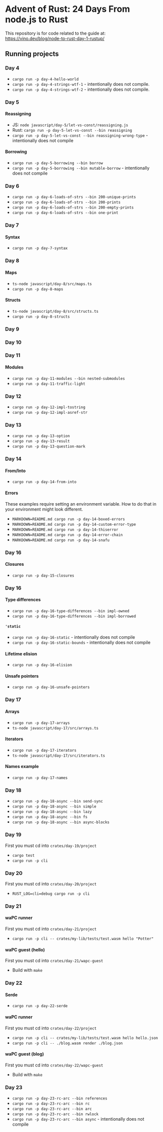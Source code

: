 # Advent of Rust: 24 Days From node.js to Rust

This repository is for code related to the guide at: https://vino.dev/blog/node-to-rust-day-1-rustup/

## Running projects

### Day 4

- `cargo run -p day-4-hello-world`
- `cargo run -p day-4-strings-wtf-1` - intentionally does not compile.
- `cargo run -p day-4-strings-wtf-2` - intentionally does not compile.

### Day 5

#### Reassigning

- JS: `node javascript/day-5/let-vs-const/reassigning.js`
- Rust: `cargo run -p day-5-let-vs-const --bin reassigning`
- `cargo run -p day-5-let-vs-const --bin reassigning-wrong-type` - intentionally does not compile

#### Borrowing

- `cargo run -p day-5-borrowing --bin borrow`
- `cargo run -p day-5-borrowing --bin mutable-borrow` - intentionally does not compile

### Day 6

- `cargo run -p day-6-loads-of-strs --bin 200-unique-prints`
- `cargo run -p day-6-loads-of-strs --bin 200-prints`
- `cargo run -p day-6-loads-of-strs --bin 200-empty-prints`
- `cargo run -p day-6-loads-of-strs --bin one-print`

### Day 7

#### Syntax

- `cargo run -p day-7-syntax`

### Day 8

#### Maps

- `ts-node javascript/day-8/src/maps.ts`
- `cargo run -p day-8-maps`

#### Structs

- `ts-node javascript/day-8/src/structs.ts`
- `cargo run -p day-8-structs`

### Day 9

### Day 10

### Day 11

#### Modules

- `cargo run -p day-11-modules --bin nested-submodules`
- `cargo run -p day-11-traffic-light`

### Day 12

- `cargo run -p day-12-impl-tostring`
- `cargo run -p day-12-impl-asref-str`

### Day 13

- `cargo run -p day-13-option`
- `cargo run -p day-13-result`
- `cargo run -p day-13-question-mark`

### Day 14

#### From/Into

- `cargo run -p day-14-from-into`

#### Errors

These examples require setting an environment variable. How to do that in your environment might look different.

- `MARKDOWN=README.md cargo run -p day-14-boxed-errors`
- `MARKDOWN=README.md cargo run -p day-14-custom-error-type`
- `MARKDOWN=README.md cargo run -p day-14-thiserror`
- `MARKDOWN=README.md cargo run -p day-14-error-chain`
- `MARKDOWN=README.md cargo run -p day-14-snafu`

### Day 16

#### Closures

- `cargo run -p day-15-closures`

### Day 16

#### Type differences

- `cargo run -p day-16-type-differences --bin impl-owned`
- `cargo run -p day-16-type-differences --bin impl-borrowed`

#### `'static`

- `cargo run -p day-16-static` - intentionally does not compile
- `cargo run -p day-16-static-bounds` - intentionally does not compile

#### Lifetime elision

- `cargo run -p day-16-elision`

#### Unsafe pointers

- `cargo run -p day-16-unsafe-pointers`

### Day 17

#### Arrays

- `cargo run -p day-17-arrays`
- `ts-node javascript/day-17/src/arrays.ts`

#### Iterators

- `cargo run -p day-17-iterators`
- `ts-node javascript/day-17/src/iterators.ts`

#### Names example

- `cargo run -p day-17-names`

### Day 18

- `cargo run -p day-18-async --bin send-sync`
- `cargo run -p day-18-async --bin simple`
- `cargo run -p day-18-async --bin lazy`
- `cargo run -p day-18-async --bin fs`
- `cargo run -p day-18-async --bin async-blocks`

### Day 19

First you must cd into `crates/day-19/project`

- `cargo test`
- `cargo run -p cli`

### Day 20

First you must cd into `crates/day-20/project`

- `RUST_LOG=cli=debug cargo run -p cli`

### Day 21

#### waPC runner

First you must cd into `crates/day-21/project`

- `cargo run -p cli -- crates/my-lib/tests/test.wasm hello "Potter"`

#### waPC guest (hello)

First you must cd into `crates/day-21/wapc-guest`

- Build with `make`

### Day 22

#### Serde

- `cargo run -p day-22-serde`

#### waPC runner

First you must cd into `crates/day-22/project`

- `cargo run -p cli -- crates/my-lib/tests/test.wasm hello hello.json`
- `cargo run -p cli -- ./blog.wasm render ./blog.json`

#### waPC guest (blog)

First you must cd into `crates/day-22/wapc-guest`

- Build with `make`

### Day 23

- `cargo run -p day-23-rc-arc --bin references`
- `cargo run -p day-23-rc-arc --bin rc`
- `cargo run -p day-23-rc-arc --bin arc`
- `cargo run -p day-23-rc-arc --bin rwlock`
- `cargo run -p day-23-rc-arc --bin async` - intentionally does not compile
